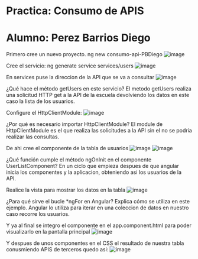 # Practica: Consumo de APIS
# Alumno: Perez Barrios Diego

Primero cree un nuevo proyecto.
ng new consumo-api-PBDiego
![image](https://github.com/user-attachments/assets/7004d113-ec8c-4402-9ed0-98d8aeb35c04)


Cree el servicio:
ng generate service services/users
![image](https://github.com/user-attachments/assets/5456f8d8-aa7d-4a50-a0b3-99d5127feea0)

En services puse la direccion de la API que se va a consultar
![image](https://github.com/user-attachments/assets/d509530b-3b80-495c-8945-0e83325f2257)

¿Qué hace el método getUsers en este servicio?
El metodo getUsers realiza una solicitud HTTP get a la API de la escuela devolviendo los datos en este caso la lista de los usuarios.

Configure el HttpClientModule:
![image](https://github.com/user-attachments/assets/d395c269-ae15-428b-b78a-39e40b1b8a63)

¿Por qué es necesario importar HttpClientModule?
El module de HttpClientModule es el que realiza las solicitudes a la API sin el no se podria realizar las consultas.

De ahi cree el componente de la tabla de usuarios
![image](https://github.com/user-attachments/assets/dff676cd-1e0f-4de5-9f80-37ae72d69024)
![image](https://github.com/user-attachments/assets/ba29a971-0b7b-40fd-802e-8dd936053bfe)

¿Qué función cumple el método ngOnInit en el componente UserListComponent?
En un ciclo que empieza despues de que angular inicia los componentes y la aplicacion, obteniendo asi los usuarios de la API.

Realice la vista para mostrar los datos en la tabla
![image](https://github.com/user-attachments/assets/5c651634-9b7d-412b-a457-70bb9baeaa56)

¿Para qué sirve el bucle *ngFor en Angular? Explica cómo se utiliza en este ejemplo.
Angular lo utiliza para iterar en una coleccion de datos en nuestro caso recorre los usuarios.

Y ya al final se integro el componente en el app.component.html para poder visualizarlo en la pantalla principal
![image](https://github.com/user-attachments/assets/953e0f57-cb2e-4be6-94c4-2a4886ee5977)

Y despues de unos componentes en el CSS el resultado de nuestra tabla conusmiendo APIS de terceros quedo asi:
![image](https://github.com/user-attachments/assets/44003148-8d65-4e0e-ae5f-eb739145fd21)
